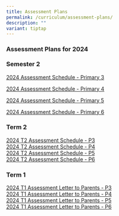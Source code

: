 ```yaml
---
title: Assessment Plans
permalink: /curriculum/assessment-plans/
description: ""
variant: tiptap
---
```

<h3>Assessment Plans for 2024<br><br>Semester 2</h3>
<p><a href="/files/2024_T2_Assessment_Schedule___P3.pdf" rel="noopener noreferrer nofollow" target="_blank">2024 Assessment Schedule - </a>
<a href="/files/2024_Sem_2_Assessment_Schedule___P3_.pdf" rel="noopener noreferrer nofollow" target="_blank">Primary 3</a>
</p>
<p><a href="/files/2024_T2_Assessment_Schedule___P3.pdf" rel="noopener noreferrer nofollow" target="_blank">2024 Assessment Schedule - </a>
<a href="/files/2024_Sem_2_Assessment_Schedule___P4_.pdf" rel="noopener noreferrer nofollow" target="_blank">Primary 4</a>
</p>
<p><a href="/files/2024_T2_Assessment_Schedule___P3.pdf" rel="noopener noreferrer nofollow" target="_blank">2024 Assessment Schedule - </a>
<a href="/files/2024_Sem_2_Assessment_Schedule___P5_.pdf" rel="noopener noreferrer nofollow" target="_blank">Primary 5</a>
</p>
<p><a href="/files/2024_T2_Assessment_Schedule___P3.pdf" rel="noopener noreferrer nofollow" target="_blank">2024 Assessment Schedule - </a>
<a href="/files/2024_Sem_2_Assessment_Schedule___P6_.pdf" rel="noopener noreferrer nofollow" target="_blank">Primary 6</a>
</p>
<h3>Term 2</h3>
<p><a href="/files/2024_T2_Assessment_Schedule___P3.pdf" rel="noopener noreferrer nofollow" target="_blank">2024 T2 Assessment Schedule - P3</a> 
<br><a href="/files/2024_T2_Assessment_Schedule___P4.pdf" rel="noopener noreferrer nofollow" target="_blank">2024 T2 Assessment Schedule - P4</a> 
<br><a href="/files/2024_T2_Assessment_Schedule___P5.pdf" rel="noopener noreferrer nofollow" target="_blank">2024 T2 Assessment Schedule - P5</a> 
<br><a href="/files/2024_T2_Assessment_Schedule___P6.pdf" rel="noopener noreferrer nofollow" target="_blank">2024 T2 Assessment Schedule - P6</a>
</p>
<h3>Term 1</h3>
<p><a href="/files/2024_T1_Assessment_Letter_to_Parents___P3.pdf" rel="noopener noreferrer nofollow" target="_blank">2024 T1 Assessment Letter to Parents - P3</a> 
<br><a href="/files/2024_T1_Assessment_Letter_to_Parents___P4.pdf" rel="noopener noreferrer nofollow" target="_blank">2024 T1 Assessment Letter to Parents - P4</a> 
<br><a href="/files/2024_T1_Assessment_Letter_to_Parents___P5.pdf" rel="noopener noreferrer nofollow" target="_blank">2024 T1 Assessment Letter to Parents - P5</a> 
<br><a href="/files/2024_T1_Assessment_Letter_to_Parents___P6.pdf" rel="noopener noreferrer nofollow" target="_blank">2024 T1 Assessment Letter to Parents - P6</a>
</p>
<p></p>
<p></p>